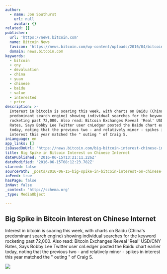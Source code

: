 ```yaml
---
author:
  - name: Jon Southurst
    url: null
    avatar: {}
related: []
publisher:
  url: 'https://news.bitcoin.com'
  name: Bitcoin News
  favicon: 'https://news.bitcoin.com/wp-content/uploads/2016/04/bitcoin_fav.png'
  domain: news.bitcoin.com
keywords:
  - bitcoin
  - cny
  - devaluation
  - china
  - yuan
  - chinese
  - baidu
  - value
  - interested
  - price
description: >-
  Interest in bitcoin is soaring this week, with charts on Baidu (China's
  predominant search engine) showing individual searches for the keyword
  rocketing past 72,000. Also read: Bitcoin Exchanges Reveal 'Real' USD/CNY
  Rates, Says Bobby Lee Twitter user cnLedger posted the Baidu chart earlier
  today, noting that the previous two - and relatively minor - spikes in
  interest this year matched the " outing " of Craig S.
inLanguage: en
app_links: []
isBasedOnUrl: 'https://news.bitcoin.com/big-bitcoin-interest-chinese-internet/'
title: Big Spike in Bitcoin Interest on Chinese Internet
datePublished: '2016-06-15T13:21:11.226Z'
dateModified: '2016-06-15T08:12:23.782Z'
starred: false
sourcePath: _posts/2016-06-15-big-spike-in-bitcoin-interest-on-chinese-internet.md
inFeed: true
hasPage: false
inNav: false
_context: 'http://schema.org'
_type: MediaObject

---
```

<article style=""><h1>Big Spike in Bitcoin Interest on Chinese Internet</h1><p>Interest in bitcoin is soaring this week, with charts on Baidu (China's predominant search engine) showing individual searches for the keyword rocketing past 72,000. Also read: Bitcoin Exchanges Reveal 'Real' USD/CNY Rates, Says Bobby Lee Twitter user cnLedger posted the Baidu chart earlier today, noting that the previous two - and relatively minor - spikes in interest this year matched the " outing " of Craig S.</p><img src="https://news.bitcoin.com/wp-content/uploads/2016/06/baidu.jpg" /></article>
